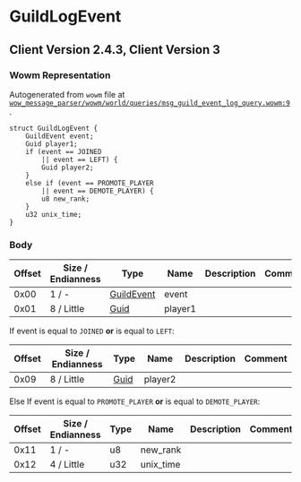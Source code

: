 # GuildLogEvent

## Client Version 2.4.3, Client Version 3

### Wowm Representation

Autogenerated from `wowm` file at [`wow_message_parser/wowm/world/queries/msg_guild_event_log_query.wowm:9`](https://github.com/gtker/wow_messages/tree/main/wow_message_parser/wowm/world/queries/msg_guild_event_log_query.wowm#L9).
```rust,ignore
struct GuildLogEvent {
    GuildEvent event;
    Guid player1;
    if (event == JOINED
        || event == LEFT) {
        Guid player2;
    }
    else if (event == PROMOTE_PLAYER
        || event == DEMOTE_PLAYER) {
        u8 new_rank;
    }
    u32 unix_time;
}
```
### Body

| Offset | Size / Endianness | Type | Name | Description | Comment |
| ------ | ----------------- | ---- | ---- | ----------- | ------- |
| 0x00 | 1 / - | [GuildEvent](guildevent.md) | event |  |  |
| 0x01 | 8 / Little | [Guid](../spec/packed-guid.md) | player1 |  |  |

If event is equal to `JOINED` **or** 
is equal to `LEFT`:

| Offset | Size / Endianness | Type | Name | Description | Comment |
| ------ | ----------------- | ---- | ---- | ----------- | ------- |
| 0x09 | 8 / Little | [Guid](../spec/packed-guid.md) | player2 |  |  |

Else If event is equal to `PROMOTE_PLAYER` **or** 
is equal to `DEMOTE_PLAYER`:

| Offset | Size / Endianness | Type | Name | Description | Comment |
| ------ | ----------------- | ---- | ---- | ----------- | ------- |
| 0x11 | 1 / - | u8 | new_rank |  |  |
| 0x12 | 4 / Little | u32 | unix_time |  |  |

